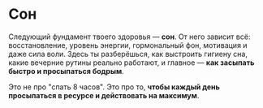 # Сон

Следующий фундамент твоего здоровья — **сон**. От него зависит всё: восстановление, уровень энергии, гормональный фон, мотивация и даже сила воли. Здесь ты разберёшься, как выстроить гигиену сна, какие вечерние рутины реально работают, и главное — **как засыпать быстро и просыпаться бодрым**.

Это не про "спать 8 часов". Это про то, **чтобы каждый день просыпаться в ресурсе и действовать на максимум**.

